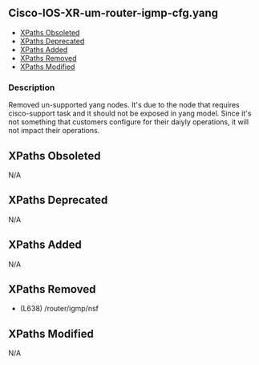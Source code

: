 ## Cisco-IOS-XR-um-router-igmp-cfg.yang

- [XPaths Obsoleted](#xpaths-obsoleted)
- [XPaths Deprecated](#xpaths-deprecated)
- [XPaths Added](#xpaths-added)
- [XPaths Removed](#xpaths-removed)
- [XPaths Modified](#xpaths-modified)

### Description

Removed un-supported yang nodes. It's due to the node that requires cisco-support task and it should not be exposed in yang model. Since it's not something that customers configure for their daiyly operations, it will not impact their operations.

## XPaths Obsoleted

N/A

## XPaths Deprecated

N/A

## XPaths Added

N/A

## XPaths Removed

- (L638)	/router/igmp/nsf

## XPaths Modified

N/A

